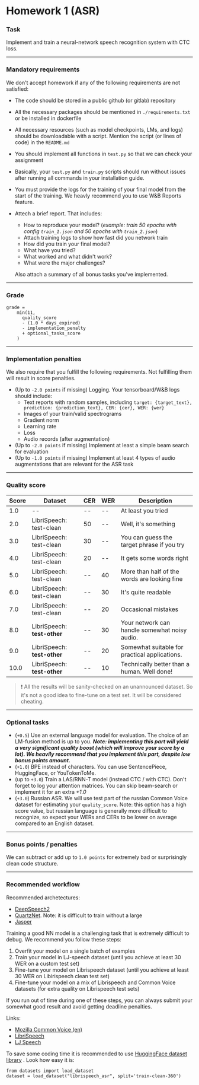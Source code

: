 # Homework 1 (ASR)

### Task

Implement and train a neural-network speech recognition system with CTC loss.


--------------

### Mandatory requirements

We don't accept homework if any of the following requirements are not satisfied:

* The code should be stored in a public github (or gitlab) repository
* All the necessary packages should be mentioned in `./requirements.txt` or be installed in dockerfile
* All necessary resources (such as model checkpoints, LMs, and logs) should be downloadable with a script. Mention the
  script (or lines of code) in the `README.md`
* You should implement all functions in `test.py` so that we can check your assignment
* Basically, your `test.py` and `train.py` scripts should run without issues after running all commands in your
  installation guide.
* You must provide the logs for the training of your final model from the start of the training. We heavly recommend you
  to use W&B Reports feature.
* Attech a brief report. That includes:
    * How to reproduce your model? (_example: train 50 epochs with config `train_1.json` and 50 epochs
      with `train_2.json`_)
    * Attach training logs to show how fast did you network train
    * How did you train your final model?
    * What have you tried?
    * What worked and what didn't work?
    * What were the major challenges?

  Also attach a summary of all bonus tasks you've implemented.

--------------

### Grade

```
grade = 
    min(11, 
      quality_score 
      - (1.0 * days_expired) 
      - implementation_penalty 
      + optional_tasks_score
    )
```

--------------

### Implementation penalties

We also require that you fulfill the following requirements. Not fulfilling them will result in score penalties.

* (Up to `-2.0 points` if missing) Logging. Your tensorboard/W&B logs should include:
    * Text reports with random samples,
      including `target: {target_text}, prediction: {prediction_text}, CER: {cer}, WER: {wer}`
    * Images of your train/valid spectrograms
    * Gradient norm
    * Learning rate
    * Loss
    * Audio records (after augmentation)
* (Up to `-2.0 points` if missing) Implement at least a simple beam search for evaluation
* (Up to `-1.0 points` if missing) Implement at least 4 types of audio augmentations that are relevant for the ASR task

--------------

### Quality score

| Score  | Dataset | CER | WER| Description|
| ------------- | ------------- | ------------- | ------------- | -------------      |
| 1.0 | -- | -- | -- | At least you tried |
| 2.0 | LibriSpeech: test-clean | 50 | -- | Well, it's something |
| 3.0 | LibriSpeech: test-clean | 30 | -- | You can guess the target phrase if you try |
| 4.0 | LibriSpeech: test-clean | 20 | -- | It gets some words right |
| 5.0 | LibriSpeech: test-clean | -- | 40 | More than half of the words are looking fine |
| 6.0 | LibriSpeech: test-clean | -- | 30 | It's quite readable |
| 7.0 | LibriSpeech: test-clean | -- | 20 | Occasional mistakes  |
| 8.0 | LibriSpeech: **test-other** | -- | 30 | Your network can handle somewhat noisy audio. |
| 9.0 | LibriSpeech: **test-other** | -- | 20 | Somewhat suitable for practical applications. |
| 10.0 | LibriSpeech: **test-other** | -- | 10 | Technically better than a human. Well done! |

> ❗ All the results will be sanity-checked on an unannounced dataset. So it's not a good idea to fine-tune on a test set. It will be considered cheating.

--------------

### Optional tasks

* (`+0.5`) Use an external language model for evaluation. The choice of an LM-fusion method is up to you.
  _**Note: implementing this part will yield a very significant quality boost (which will improve your score by a lot).
  We heavily recommend that you implement this part, despite low bonus points amount.**_
* (`+1.0`) BPE instead of characters. You can use SentencePiece, HuggingFace, or YouTokenToMe.
* (up to `+3.0`) Train a LAS/RNN-T model (instead CTC / with CTC). Don't forget to log your attention matrices. You can
  skip beam-search or implement it for an extra *+1.0*
* (`+3.0`) Russian ASR. We will use test part of the russian Common Voice dataset for estimating your `quality_score`.
  Note: this option has a high score value, but russian language is generally more difficult to recognize, so expect
  your WERs and CERs to be lower on average compared to an English dataset.

--------------

### Bonus points / penalties

We can subtract or add up to `1.0 points` for extremely bad or surprisingly clean code structure.

--------------

### Recommended workflow

Recommended archetectures:

* [DeepSpeech2](http://proceedings.mlr.press/v48/amodei16.pdf)
* [QuartzNet](https://arxiv.org/abs/1910.10261). Note: it is difficult to train without a large
* [Jasper](https://arxiv.org/pdf/1904.03288.pdf)

Training a good NN model is a challenging task that is extremely difficult to debug. We recommend you follow these
steps:

1) Overfit your model on a single batch of examples
2) Train your model in LJ-speech dataset (until you achieve at least 30 WER on a custom test set)
3) Fine-tune your model on Librispeech dataset (until you achieve at least 30 WER on Libirispeech clean test set)
4) Fine-tune your model on a mix of Librispeech and Common Voice datasets (for extra quality on Librispeech test sets)

If you run out of time during one of these steps, you can always submit your somewhat good result and avoid getting
deadline penalties.

Links:

* [Mozilla Common Voice (en)](https://commonvoice.mozilla.org/ru)
* [LibriSpeech](https://www.openslr.org/12)
* [LJ Speech](https://keithito.com/LJ-Speech-Dataset/)

To save some coding time it is recommended to use [HuggingFace dataset library](https://github.com/huggingface/datasets)
. Look how easy it is:

```
from datasets import load_dataset
dataset = load_dataset("librispeech_asr", split='train-clean-360')
```
